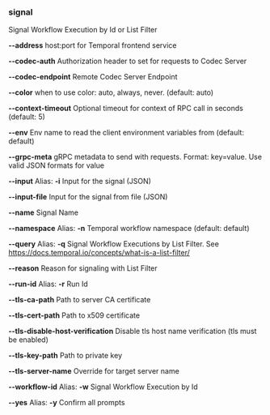 ### signal

Signal Workflow Execution by Id or List Filter

**--address**
host:port for Temporal frontend service

**--codec-auth**
Authorization header to set for requests to Codec Server

**--codec-endpoint**
Remote Codec Server Endpoint

**--color**
when to use color: auto, always, never. (default: auto)

**--context-timeout**
Optional timeout for context of RPC call in seconds (default: 5)

**--env**
Env name to read the client environment variables from (default: default)

**--grpc-meta**
gRPC metadata to send with requests. Format: key=value. Use valid JSON formats for value

**--input**
Alias: **-i**
Input for the signal (JSON)

**--input-file**
Input for the signal from file (JSON)

**--name**
Signal Name

**--namespace**
Alias: **-n**
Temporal workflow namespace (default: default)

**--query**
Alias: **-q**
Signal Workflow Executions by List Filter. See https://docs.temporal.io/concepts/what-is-a-list-filter/

**--reason**
Reason for signaling with List Filter

**--run-id**
Alias: **-r**
Run Id

**--tls-ca-path**
Path to server CA certificate

**--tls-cert-path**
Path to x509 certificate

**--tls-disable-host-verification**
Disable tls host name verification (tls must be enabled)

**--tls-key-path**
Path to private key

**--tls-server-name**
Override for target server name

**--workflow-id**
Alias: **-w**
Signal Workflow Execution by Id

**--yes**
Alias: **-y**
Confirm all prompts


